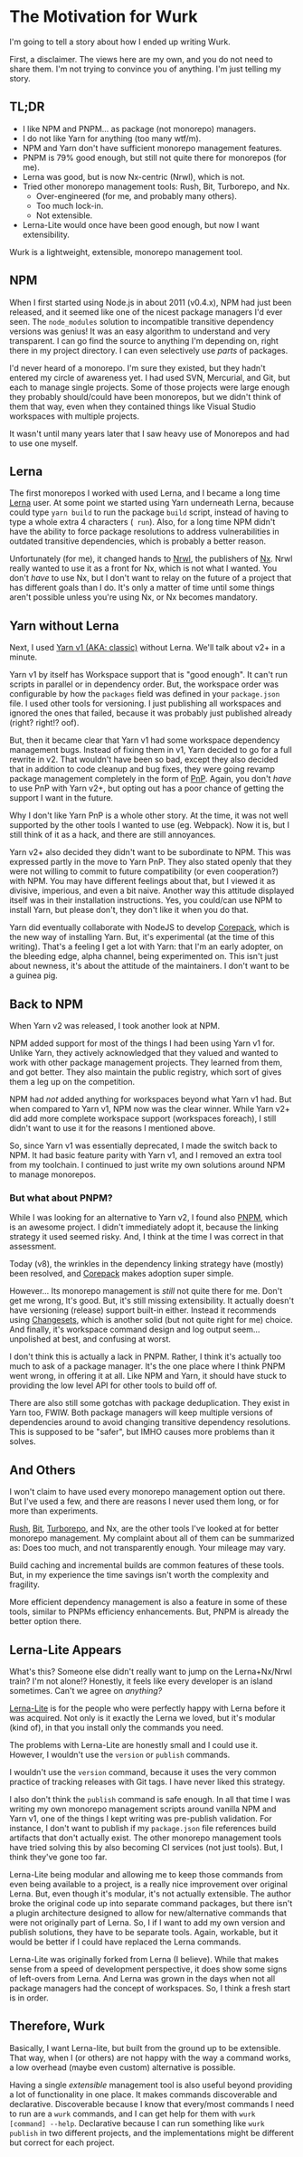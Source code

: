 # The Motivation for Wurk

I'm going to tell a story about how I ended up writing Wurk.

First, a disclaimer. The views here are my own, and you do not need to share them. I'm not trying to convince you of anything. I'm just telling my story.

## TL;DR

- I like NPM and PNPM... as package (not monorepo) managers.
- I do not like Yarn for anything (too many wtf/m).
- NPM and Yarn don't have sufficient monorepo management features.
- PNPM is 79% good enough, but still not quite there for monorepos (for me).
- Lerna was good, but is now Nx-centric (Nrwl), which is not.
- Tried other monorepo management tools: Rush, Bit, Turborepo, and Nx.
  - Over-engineered (for me, and probably many others).
  - Too much lock-in.
  - Not extensible.
- Lerna-Lite would once have been good enough, but now I want extensibility.

Wurk is a lightweight, extensible, monorepo management tool.

## NPM

When I first started using Node.js in about 2011 (v0.4.x), NPM had just been released, and it seemed like one of the nicest package managers I'd ever seen. The `node_modules` solution to incompatible transitive dependency versions was genius! It was an easy algorithm to understand and very transparent. I can go find the source to anything I'm depending on, right there in my project directory. I can even selectively use _parts_ of packages.

I'd never heard of a monorepo. I'm sure they existed, but they hadn't entered my circle of awareness yet. I had used SVN, Mercurial, and Git, but each to manage single projects. Some of those projects were large enough they probably should/could have been monorepos, but we didn't think of them that way, even when they contained things like Visual Studio workspaces with multiple projects.

It wasn't until many years later that I saw heavy use of Monorepos and had to use one myself.

## Lerna

The first monorepos I worked with used Lerna, and I became a long time [Lerna](https://lerna.js.org/) user. At some point we started using Yarn underneath Lerna, because could type `yarn build` to run the package `build` script, instead of having to type a whole extra 4 characters (` run`). Also, for a long time NPM didn't have the ability to force package resolutions to address vulnerabilities in outdated transitive dependencies, which is probably a better reason.

Unfortunately (for me), it changed hands to [Nrwl](https://github.com/lerna/lerna/issues/3121), the publishers of [Nx](https://nx.dev/). Nrwl really wanted to use it as a front for Nx, which is not what I wanted. You don't _have_ to use Nx, but I don't want to relay on the future of a project that has different goals than I do. It's only a matter of time until some things aren't possible unless you're using Nx, or Nx becomes mandatory.

## Yarn without Lerna

Next, I used [Yarn v1 (AKA: classic)](https://classic.yarnpkg.com/en/) without Lerna. We'll talk about v2+ in a minute.

Yarn v1 by itself has Workspace support that is "good enough". It can't run scripts in parallel or in dependency order. But, the workspace order was configurable by how the `packages` field was defined in your `package.json` file. I used other tools for versioning. I just publishing all workspaces and ignored the ones that failed, because it was probably just published already (right? right!? oof).

But, then it became clear that Yarn v1 had some workspace dependency management bugs. Instead of fixing them in v1, Yarn decided to go for a full rewrite in v2. That wouldn't have been so bad, except they also decided that in addition to code cleanup and bug fixes, they were going revamp package management completely in the form of [PnP](https://yarnpkg.com/features/pnp). Again, you don't _have_ to use PnP with Yarn v2+, but opting out has a poor chance of getting the support I want in the future.

Why I don't like Yarn PnP is a whole other story. At the time, it was not well supported by the other tools I wanted to use (eg. Webpack). Now it is, but I still think of it as a hack, and there are still annoyances.

Yarn v2+ also decided they didn't want to be subordinate to NPM. This was expressed partly in the move to Yarn PnP. They also stated openly that they were not willing to commit to future compatibility (or even cooperation?) with NPM. You may have different feelings about that, but I viewed it as divisive, imperious, and even a bit naive. Another way this attitude displayed itself was in their installation instructions. Yes, you could/can use NPM to install Yarn, but please don't, they don't like it when you do that.

Yarn did eventually collaborate with NodeJS to develop [Corepack](https://nodejs.org/api/corepack.html), which is the new way of installing Yarn. But, it's experimental (at the time of this writing). That's a feeling I get a lot with Yarn: that I'm an early adopter, on the bleeding edge, alpha channel, being experimented on. This isn't just about newness, it's about the attitude of the maintainers. I don't want to be a guinea pig.

## Back to NPM

When Yarn v2 was released, I took another look at NPM.

NPM added support for most of the things I had been using Yarn v1 for. Unlike Yarn, they actively acknowledged that they valued and wanted to work with other package management projects. They learned from them, and got better. They also maintain the public registry, which sort of gives them a leg up on the competition.

NPM had _not_ added anything for workspaces beyond what Yarn v1 had. But when compared to Yarn v1, NPM now was the clear winner. While Yarn v2+ did add more complete workspace support (workspaces foreach), I still didn't want to use it for the reasons I mentioned above.

So, since Yarn v1 was essentially deprecated, I made the switch back to NPM. It had basic feature parity with Yarn v1, and I removed an extra tool from my toolchain. I continued to just write my own solutions around NPM to manage monorepos.

### But what about PNPM?

While I was looking for an alternative to Yarn v2, I found also [PNPM](https://pnpm.io/), which is an awesome project. I didn't immediately adopt it, because the linking strategy it used seemed risky. And, I think at the time I was correct in that assessment.

Today (v8), the wrinkles in the dependency linking strategy have (mostly) been resolved, and [Corepack](https://nodejs.org/api/corepack.html) makes adoption super simple.

However... Its monorepo management is _still_ not quite there for me. Don't get me wrong, It's good. But, it's still missing extensibility. It actually doesn't have versioning (release) support built-in either. Instead it recommends using [Changesets](https://www.npmjs.com/package/@changesets/cli), which is another solid (but not quite right for me) choice. And finally, it's workspace command design and log output seem... unpolished at best, and confusing at worst.

I don't think this is actually a lack in PNPM. Rather, I think it's actually too much to ask of a package manager. It's the one place where I think PNPM went wrong, in offering it at all. Like NPM and Yarn, it should have stuck to providing the low level API for other tools to build off of.

There are also still some gotchas with package deduplication. They exist in Yarn too, FWIW. Both package managers will keep multiple versions of dependencies around to avoid changing transitive dependency resolutions. This is supposed to be "safer", but IMHO causes more problems than it solves.

## And Others

I won't claim to have used every monorepo management option out there. But I've used a few, and there are reasons I never used them long, or for more than experiments.

[Rush](https://rushjs.io/), [Bit](https://bit.dev/), [Turborepo](https://turbo.build/), and Nx, are the other tools I've looked at for better monorepo management. My complaint about all of them can be summarized as: Does too much, and not transparently enough. Your mileage may vary.

Build caching and incremental builds are common features of these tools. But, in my experience the time savings isn't worth the complexity and fragility.

More efficient dependency management is also a feature in some of these tools, similar to PNPMs efficiency enhancements. But, PNPM is already the better option there.

## Lerna-Lite Appears

What's this? Someone else didn't really want to jump on the Lerna+Nx/Nrwl train? I'm not alone!? Honestly, it feels like every developer is an island sometimes. Can't we agree on _anything?_

[Lerna-Lite](https://github.com/lerna-lite/lerna-lite) is for the people who were perfectly happy with Lerna before it was acquired. Not only is it exactly the Lerna we loved, but it's modular (kind of), in that you install only the commands you need.

The problems with Lerna-Lite are honestly small and I could use it. However, I wouldn't use the `version` or `publish` commands.

I wouldn't use the `version` command, because it uses the very common practice of tracking releases with Git tags. I have never liked this strategy.

I also don't think the `publish` command is safe enough. In all that time I was writing my own monorepo management scripts around vanilla NPM and Yarn v1, one of the things I kept writing was pre-publish validation. For instance, I don't want to publish if my `package.json` file references build artifacts that don't actually exist. The other monorepo management tools have tried solving this by also becoming CI services (not just tools). But, I think they've gone too far.

Lerna-Lite being modular and allowing me to keep those commands from even being available to a project, is a really nice improvement over original Lerna. But, even though it's modular, it's not actually extensible. The author broke the original code up into separate command packages, but there isn't a plugin architecture designed to allow for new/alternative commands that were not originally part of Lerna. So, I if I want to add my own version and publish solutions, they have to be separate tools. Again, workable, but it would be better if I could have replaced the Lerna commands.

Lerna-Lite was originally forked from Lerna (I believe). While that makes sense from a speed of development perspective, it does show some signs of left-overs from Lerna. And Lerna was grown in the days when not all package managers had the concept of workspaces. So, I think a fresh start is in order.

## Therefore, Wurk

Basically, I want Lerna-lite, but built from the ground up to be extensible. That way, when I (or others) are not happy with the way a command works, a low overhead (maybe even custom) alternative is possible.

Having a single _extensible_ management tool is also useful beyond providing a lot of functionality in one place. It makes commands discoverable and declarative. Discoverable because I know that every/most commands I need to run are a `wurk` commands, and I can get help for them with `wurk [command] --help`. Declarative because I can run something like `wurk publish` in two different projects, and the implementations might be different but correct for each project.
